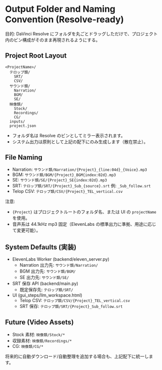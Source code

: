 # Output Folder and Naming Convention (Resolve-ready)

目的: DaVinci Resolve にフォルダを丸ごとドラッグしただけで、プロジェクト内のビン構成がそのまま再現されるようにする。

## Project Root Layout

```
<ProjectName>/
  テロップ類/
    SRT/
    CSV/
  サウンド類/
    Narration/
    BGM/
    SE/
  映像類/
    Stock/
    Recordings/
    CG/
  inputs/
  project.json
```

- フォルダ名は Resolve のビンとしてミラー表示されます。
- システム出力は原則として上記の配下にのみ生成します（散在禁止）。

## File Naming

- Narration: `サウンド類/Narration/{Project}_{line:04d}_{Voice}.mp3`
- BGM: `サウンド類/BGM/{Project}_BGM{index:02d}.mp3`
- SE: `サウンド類/SE/{Project}_SE{index:02d}.mp3`
- SRT: `テロップ類/SRT/{Project}_Sub_{source}.srt` 例: `_Sub_follow.srt`
- Telop CSV: `テロップ類/CSV/{Project}_TEL_vertical.csv`

注意:
- `{Project}` はプロジェクトルートのフォルダ名、または UI の `projectName` を使用。
- 音声系は 44.1kHz mp3 固定（ElevenLabs の標準出力に準拠、用途に応じて変更可能）。

## System Defaults (実装)

- ElevenLabs Worker (backend/eleven_server.py)
  - Narration 出力先: `サウンド類/Narration/`
  - BGM 出力先: `サウンド類/BGM/`
  - SE 出力先: `サウンド類/SE/`
- SRT 保存 API (backend/main.py)
  - 既定保存先: `テロップ類/SRT/`
- UI (gui_steps/llm_workspace.html)
  - Telop CSV: `テロップ類/CSV/{Project}_TEL_vertical.csv`
  - SRT 保存: `テロップ類/SRT/{Project}_Sub_follow.srt`

## Future (Video Assets)

- Stock 素材: `映像類/Stock/*`
- 収録素材: `映像類/Recordings/*`
- CG: `映像類/CG/*`

将来的に自動ダウンロード/自動整理を追加する場合も、上記配下に統一します。

